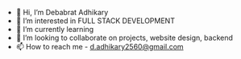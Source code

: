 - 👋 Hi, I’m Debabrat Adhikary
- 👀 I’m interested in FULL STACK DEVELOPMENT
- 🌱 I’m currently learning
- 💞️ I’m looking to collaborate on projects, website design, backend
- 📫 How to reach me - d.adhikary2560@gmail.com

<!---
debabrat2556/debabrat2556 is a ✨ special ✨ repository because its `README.md` (this file) appears on your GitHub profile.
You can click the Preview link to take a look at your changes.
--->
